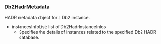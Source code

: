 ### Db2HadrMetadata
HADR metadata object for a Db2 instance.

- instancesInfoList: list of Db2HadrInstanceInfos
  - Specifies the details of instances related to the specified Db2 HADR database.
